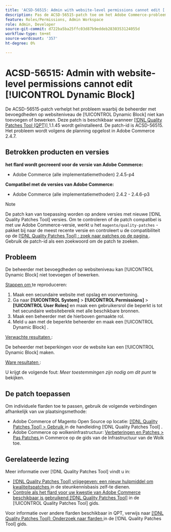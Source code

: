 ```yaml
---
title: 'ACSD-56515: Admin with website-level permissions cannot edit [!UICONTROL Dynamic Block]'
description: Pas de ACSD-56515-patch toe om het Adobe Commerce-probleem op te lossen, waarbij de beheerder met bevoegdheden op websiteniveau het [!UICONTROL Dynamic Block] niet kan toevoegen of bewerken.
feature: Roles/Permissions, Admin Workspace
role: Admin, Developer
source-git-commit: d722ba5ba25ffc03d87b9eddeb2830353124055d
workflow-type: tm+mt
source-wordcount: '357'
ht-degree: 0%

---
```


# ACSD-56515: Admin with website-level permissions cannot edit [!UICONTROL Dynamic Block]

De ACSD-56515-patch verhelpt het probleem waarbij de beheerder met bevoegdheden op websiteniveau de [!UICONTROL Dynamic Block] niet kan toevoegen of bewerken. Deze patch is beschikbaar wanneer [[!DNL Quality Patches Tool (QPT)] ](https://experienceleague.adobe.com/en/docs/commerce-knowledge-base/kb/announcements/commerce-announcements/magento-quality-patches-released-new-tool-to-self-serve-quality-patches) 1.1.45 wordt geïnstalleerd. De patch-id is ACSD-56515. Het probleem wordt volgens de planning opgelost in Adobe Commerce 2.4.7.

## Betrokken producten en versies

**het flard wordt gecreeerd voor de versie van Adobe Commerce:**

* Adobe Commerce (alle implementatiemethoden) 2.4.5-p4

**Compatibel met de versies van Adobe Commerce:**

* Adobe Commerce (alle implementatiemethoden) 2.4.2 - 2.4.6-p3

>[!NOTE]
>
>De patch kan van toepassing worden op andere versies met nieuwe [!DNL Quality Patches Tool] versies. Om te controleren of de patch compatibel is met uw Adobe Commerce-versie, werkt u het `magento/quality-patches` -pakket bij naar de meest recente versie en controleert u de compatibiliteit op de [[!DNL Quality Patches Tool] : zoek naar patches op de pagina ](https://experienceleague.adobe.com/tools/commerce-quality-patches/index.html) . Gebruik de patch-id als een zoekwoord om de patch te zoeken.

## Probleem

De beheerder met bevoegdheden op websiteniveau kan [!UICONTROL Dynamic Block] niet toevoegen of bewerken.

<u> Stappen om </u> te reproduceren:

1. Maak een secundaire website met opslag en voorvertoning.
1. Ga naar **[!UICONTROL System]** > **[!UICONTROL Permissions]** > **[!UICONTROL User Roles]** en maak een gebruikersrol die beperkt is tot het secundaire websitebereik met alle beschikbare bronnen.
1. Maak een beheerder met de hierboven gemaakte rol.
1. Meld u aan met de beperkte beheerder en maak een [!UICONTROL Dynamic Block] .

<u> Verwachte resultaten </u>:

De beheerder met beperkingen voor de website kan een [!UICONTROL Dynamic Block] maken.

<u> Ware resultaten </u>:

U krijgt de volgende fout: *Meer toestemmingen zijn nodig om dit punt* te bekijken.

## De patch toepassen

Om individuele flarden toe te passen, gebruik de volgende verbindingen afhankelijk van uw plaatsingsmethode:

* Adobe Commerce of Magento Open Source op locatie: [[!DNL Quality Patches Tool]  > Gebruik ](https://experienceleague.adobe.com/docs/commerce-operations/tools/quality-patches-tool/usage.html) in de handleiding [!DNL Quality Patches Tool] .
* Adobe Commerce op wolkeninfrastructuur: [ Verbeteringen en Patches > Pas Patches ](https://experienceleague.adobe.com/docs/commerce-cloud-service/user-guide/develop/upgrade/apply-patches.html) in Commerce op de gids van de Infrastructuur van de Wolk toe.

## Gerelateerde lezing

Meer informatie over [!DNL Quality Patches Tool] vindt u in:

* [[!DNL Quality Patches Tool]  vrijgegeven: een nieuw hulpmiddel om kwaliteitspatches ](https://experienceleague.adobe.com/en/docs/commerce-knowledge-base/kb/announcements/commerce-announcements/magento-quality-patches-released-new-tool-to-self-serve-quality-patches) in de steunkennisbasis zelf-te dienen.
* [ Controle als het flard voor uw kwestie van Adobe Commerce beschikbaar is gebruikend  [!DNL Quality Patches Tool]](/help/tools/quality-patches-tool/patches-available-in-qpt/check-patch-for-magento-issue-with-magento-quality-patches.md) in de [!UICONTROL Quality Patches Tool] gids.


Voor informatie over andere flarden beschikbaar in QPT, verwijs naar [[!DNL Quality Patches Tool]: Onderzoek naar flarden ](https://experienceleague.adobe.com/tools/commerce-quality-patches/index.html) in de [!DNL Quality Patches Tool] gids.
